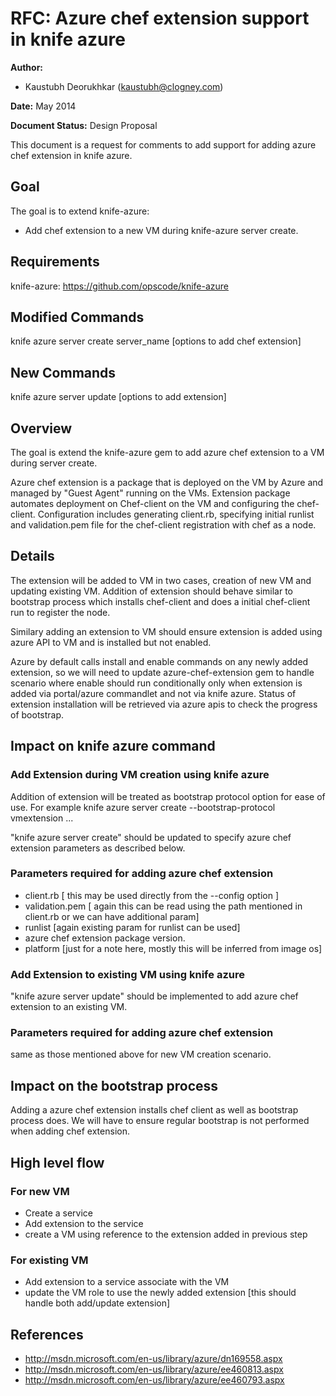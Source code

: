 # RFC: Azure chef extension support in knife azure



**Author:**



- Kaustubh Deorukhkar (kaustubh@clogney.com)



**Date:** May 2014



**Document Status:** Design Proposal



This document is a request for comments to add support for adding azure chef extension in knife azure.



## Goal

The goal is to extend knife-azure:
  - Add chef extension to a new VM during knife-azure server create.

## Requirements

knife-azure: https://github.com/opscode/knife-azure


## Modified Commands

knife azure server create server_name \[options to add chef extension\]

## New Commands

knife azure server update \[options to add extension\]


## Overview

The goal is extend the knife-azure gem to add azure chef extension to a VM during server create.

Azure chef extension is a package that is deployed on the VM by Azure and managed by "Guest Agent" running on the VMs. Extension package automates deployment on Chef-client on the VM and configuring the chef-client. Configuration includes generating client.rb, specifying initial runlist and validation.pem file for the chef-client registration with chef as a node.

## Details
The extension will be added to VM in two cases, creation of new VM and updating existing VM. Addition of extension should behave similar to bootstrap process which installs chef-client and does a initial chef-client run to register the node.

Similary adding an extension to VM should ensure extension is added using azure API to VM and is installed but not enabled. 

Azure by default calls install and enable commands on any newly added extension, so we will need to update azure-chef-extension gem to handle scenario where enable should run conditionally only when extension is added via portal/azure commandlet and not via knife azure.
Status of extension installation will be retrieved via azure apis to check the progress of bootstrap.

## Impact on knife azure command

### Add Extension during VM creation using knife azure

Addition of extension will be treated as bootstrap protocol option for ease of use. For example
knife azure server create --bootstrap-protocol vmextension ...

"knife azure server create" should be updated to specify azure chef extension parameters as described below.


### Parameters required for adding azure chef extension

  - client.rb [ this may be used directly from the --config option ]
  - validation.pem [ again this can be read using the path mentioned in client.rb or we can have additional param]
  - runlist [again existing param for runlist can be used]
  - azure chef extension package version.
  - platform [just for a note here, mostly this will be inferred from image os]

### Add Extension to existing VM using knife azure

"knife azure server update" should be implemented to add azure chef extension to an existing VM.

### Parameters required for adding azure chef extension
  same as those mentioned above for new VM creation scenario.

## Impact on the bootstrap process

Adding a azure chef extension installs chef client as well as bootstrap process does. We will have to ensure regular bootstrap is not performed when adding chef extension.

## High level flow

### For new VM
  - Create a service
  - Add extension to the service
  - create a VM using reference to the extension added in previous step

### For existing VM
  - Add extension to a service associate with the VM
  - update the VM role to use the newly added extension [this should handle both add/update extension]

## References
  - http://msdn.microsoft.com/en-us/library/azure/dn169558.aspx
  - http://msdn.microsoft.com/en-us/library/azure/ee460813.aspx
  - http://msdn.microsoft.com/en-us/library/azure/ee460793.aspx
